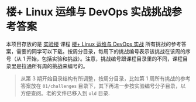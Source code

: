 # 楼+ Linux 运维与 DevOps 实战挑战参考答案

本项目存放的是 [实验楼](https://www.shiyanlou.com/) 课程 [楼+ Linux 运维与 DevOps 实战](https://www.shiyanlou.com/louplus/linux) 所有挑战的参考答案，需要的同学可以下载。按周分目录，每周下的挑战编号表示该挑战在该周的序号（从 1 开始，包括实验和挑战）。注意，挑战编号跟课程目录里的不同，课程目录里是拉通所有周的挑战来编号的。

> 从第 3 期开始目录结构有所调整，按周分目录，比如第 1 周所有挑战的参考答案放在 `01/challenges` 目录下，其下再进一步按实验编号分子目录，以方便查阅。老的文件已移入到 `old` 目录.
